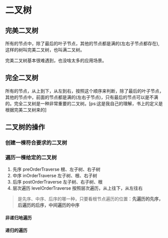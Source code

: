 # 二叉树

## 完美二叉树

所有的节点中，除了最后的叶子节点，其他的节点都是满的(左右子节点都存在),这样的树叫完美二叉树，也叫满二叉树。

完美二叉树基本很难遇到，也没啥太多的应用场景。

## 完全二叉树

所有的节点，从上到下，从左到右，按照这个顺序来判断，除了最后的叶子节点，其他的节点中，前面的节点都是满的(左右子节点)，只有最后的节点可以是不满的。完全二叉树是一种非常重要的二叉树。[ps:这是我自己的理解，书上的定义是根据完美二叉树来的]

## 二叉树的操作

### 创建一棵符合要求的二叉树

### 遍历一棵给定的二叉树

1. 先序 preOrderTraverse 根、左子树、右子树
2. 中序 inOrderTraverse 左子树、根、右子树
3. 后序 postOrderTraverse 左子树、右子树、根
4. 层次遍历 levelOrderTraverse 按照层次遍历，从上往下，从左往右

> 是先序、中序、后序的哪一种，只要看根节点遍历的位置：**先遍历的先序，后遍历的后序，中间遍历的中序**

#### 非递归地遍历

#### 递归的遍历